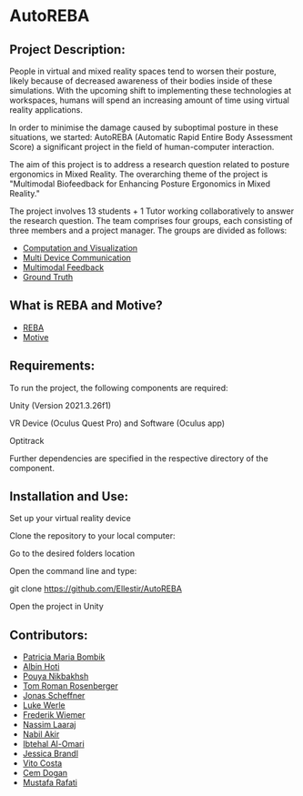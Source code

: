 # AutoREBA

## Project Description:
People in virtual and mixed reality spaces tend to worsen their posture, likely because of decreased awareness of their bodies inside of these simulations.
With the upcoming shift to implementing these technologies at workspaces, humans will spend an increasing amount of time using virtual reality applications.

In order to minimise the damage caused by suboptimal posture in these situations, we started: AutoREBA (Automatic Rapid Entire Body Assessment Score) a significant project in the field of human-computer interaction. 

The aim of this project is to address a research question related to posture ergonomics in Mixed Reality. The overarching theme of the project is "Multimodal Biofeedback for Enhancing Posture Ergonomics in Mixed Reality."

The project involves 13 students + 1 Tutor working collaboratively to answer the research question. The team comprises four groups, each consisting of three members and a project manager. The groups are divided as follows:
- [Computation and Visualization](Documentation/Computation&Visualization.md)
- [Multi Device Communication](Documentation/Multi_Device_Communication.md)
- [Multimodal Feedback](Documentation/Multimodal_Feedback.md)
- [Ground Truth](Documentation/Ground_Truth.md)

## What is REBA and Motive?
- [REBA](https://github.com/Ellestir/AutoREBA/blob/master/Documentation/Ground_Truth.md#the-reba-score)
- [Motive](https://github.com/Ellestir/AutoREBA/blob/master/Documentation/Ground_Truth.md#the-reba-score)

## Requirements:
To run the project, the following components are required:

Unity (Version 2021.3.26f1) 

VR Device (Oculus Quest Pro) and Software (Oculus app)

Optitrack

Further dependencies are specified in the respective directory of the component.

## Installation and Use:
Set up your virtual reality device

Clone the repository to your local computer: 

Go to the desired folders location
	 
Open the command line and type:
	 
git clone https://github.com/Ellestir/AutoREBA
	 
Open the project in Unity 


## Contributors:
- [Patricia Maria Bombik](http://github.com/PatPatDango)
- [Albin Hoti](http://github.com/albinh55)
- [Pouya Nikbakhsh](http://github.com/pouya-nik)
- [Tom Roman Rosenberger](http://github.com/Ellestir)
- [Jonas Scheffner](https://github.com/jonasscheffner)
- [Luke Werle](https://github.com/Luke-Werle-99)
- [Frederik Wiemer](http://github.com/FreddyOs)
- [Nassim Laaraj](https://github.com/Nassim795)
- [Nabil Akir](https://github.com/nabil-ak)
- [Ibtehal Al-Omari](https://github.com/ib1907)
- [Jessica Brandl](https://github.com/JessBrandl)
- [Vito Costa](https://github.com/VitoCostaaa)
- [Cem Dogan](https://github.com/DoganCem)
- [Mustafa Rafati](https://github.com/elementary-watson/)


